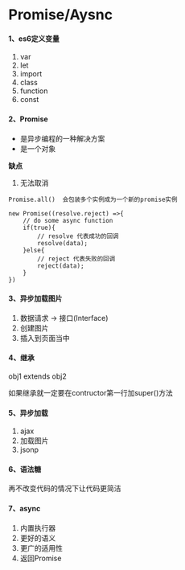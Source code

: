 # Promise/Aysnc
#### 1、es6定义变量
1. var
2. let
3. import
4. class
5. function
6. const

#### 2、Promise
- 是异步编程的一种解决方案
- 是一个对象

**缺点**
1. 无法取消

```
Promise.all()  会包装多个实例成为一个新的promise实例

new Promise((resolve.reject) =>{
    // do some async function
    if(true){
        // resolve 代表成功的回调
        resolve(data);
    }else{
        // reject 代表失败的回调
        reject(data);
    }
})
```
#### 3、异步加载图片
1. 数据请求 -> 接口(Interface)
2. 创建图片
3. 插入到页面当中
#### 4、继承
obj1 extends obj2

如果继承就一定要在contructor第一行加super()方法
#### 5、异步加载
1. ajax
2. 加载图片
3. jsonp

#### 6、语法糖
再不改变代码的情况下让代码更简洁
#### 7、async
1. 内置执行器
2. 更好的语义
3. 更广的适用性
4. 返回Promise